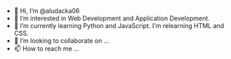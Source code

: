 - 👋 Hi, I’m @aludacka06
- 👀 I’m interested in Web Development and Application Development.
- 🌱 I’m currently learning Python and JavaScript.
    I'm relearning HTML and CSS.
- 💞️ I’m looking to collaborate on ...
- 📫 How to reach me ...

<!---
aludacka06/aludacka06 is a ✨ special ✨ repository because its `README.md` (this file) appears on your GitHub profile.
You can click the Preview link to take a look at your changes.
--->
